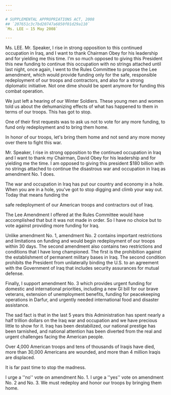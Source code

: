 ```yaml
---
---

# SUPPLEMENTAL APPROPRIATIONS ACT, 2008
## `207651c3c7bd20747a6850f01d29a110`
`Ms. LEE — 15 May 2008`

---
```



Ms. LEE. Mr. Speaker, I rise in strong opposition to this continued 
occupation in Iraq, and I want to thank Chairman Obey for his 
leadership and for yielding me this time. I'm so much opposed to giving 
this President this new funding to continue this occupation with no 
strings attached until last night, once again, I went to the Rules 
Committee to propose the Lee amendment, which would provide funding 
only for the safe, responsible redeployment of our troops and 
contractors, and also for a strong diplomatic initiative. Not one dime 
should be spent anymore for funding this combat operation.

We just left a hearing of our Winter Soldiers. These young men and 
women told us about the dehumanizing effects of what has happened to 
them in terms of our troops. This has got to stop.

One of their first requests was to ask us not to vote for any more 
funding, to fund only redeployment and to bring them home.

In honor of our troops, let's bring them home and not send any more 
money over there to fight this war.

Mr. Speaker, I rise in strong opposition to the continued occupation 
in Iraq and I want to thank my Chairman, David Obey for his leadership 
and for yielding me the time. I am opposed to giving this president 
$180 billion with no strings attached to continue the disastrous war 
and occupation in Iraq as amendment No. 1 does.

The war and occupation in Iraq has put our country and economy in a 
hole. When you are in a hole, you've got to stop digging and climb your 
way out. Today that means funding the


safe redeployment of our American troops and contractors out of Iraq.

The Lee Amendment I offered at the Rules Committee would have 
accomplished that but it was not made in order. So I have no choice but 
to vote against providing more funding for Iraq.

Unlike amendment No. 1, amendment No. 2 contains important 
restrictions and limitations on funding and would begin redeployment of 
our troops within 30 days. The second amendment also contains two 
restrictions and conditions that I have long championed. The first is 
the prohibition against the establishment of permanent military bases 
in Iraq. The second condition prohibits the President from unilaterally 
binding the U.S. to an agreement with the Government of Iraq that 
includes security assurances for mutual defense.

Finally, I support amendment No. 3 which provides urgent funding for 
domestic and international priorities, including a new GI bill for our 
brave veterans, extension of unemployment benefits, funding for 
peacekeeping operations in Darfur, and urgently needed international 
food and disaster assistance.

The sad fact is that in the last 5 years this Administration has 
spent nearly a half trillion dollars on the Iraq war and occupation and 
we have precious little to show for it. Iraq has been destabilized, our 
national prestige has been tarnished, and national attention has been 
diverted from the real and urgent challenges facing the American 
people.

Over 4,000 American troops and tens of thousands of Iraqis have died, 
more than 30,000 Americans are wounded, and more than 4 million Iraqis 
are displaced.

It is far past time to stop the madness.

I urge a ''no'' vote on amendment No. 1. I urge a ''yes'' vote on 
amendment No. 2 and No. 3. We must redeploy and honor our troops by 
bringing them home.